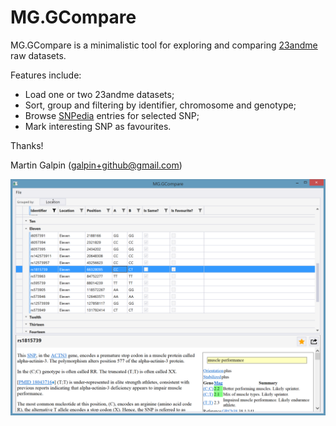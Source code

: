 # MG.GCompare

MG.GCompare is a minimalistic tool for exploring and comparing [23andme](http://www.23andme.com) raw datasets.

Features include:

* Load one or two 23andme datasets;
* Sort, group and filtering by identifier, chromosome and genotype;
* Browse [SNPedia](http://www.snpedia.com) entries for selected SNP;
* Mark interesting SNP as favourites.

Thanks!

Martin Galpin ([galpin+github@gmail.com](mailto:galpin+github@gmail.com))

![MG.GCompare](/screenshot.png?raw=true)
